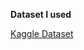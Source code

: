 **Dataset I used**

[Kaggle Dataset](https://www.kaggle.com/datasets/lucifyme/reddit-memes-comments)